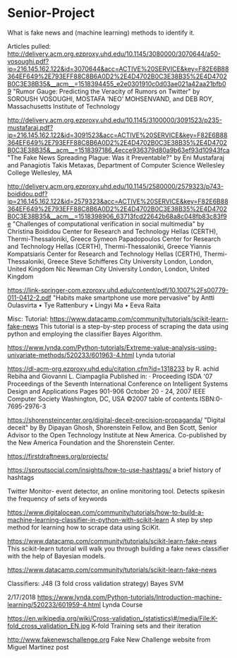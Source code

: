 # Senior-Project
What is fake news and (machine learning) methods to identify it.

Articles pulled:
http://delivery.acm.org.ezproxy.uhd.edu/10.1145/3080000/3070644/a50-vosoughi.pdf?ip=216.145.162.122&id=3070644&acc=ACTIVE%20SERVICE&key=F82E6B88364EF649%2E793EFF88C8B6A0D2%2E4D4702B0C3E38B35%2E4D4702B0C3E38B35&__acm__=1518394455_e2e0301910c0d03ae021a42aa21bfb09
"Rumor Gauge: Predicting the Veracity of Rumors on Twitter"
by SOROUSH VOSOUGHI, MOSTAFA ‘NEO’ MOHSENVAND, and DEB ROY, Massachusetts Institute of Technology

http://delivery.acm.org.ezproxy.uhd.edu/10.1145/3100000/3091523/p235-mustafaraj.pdf?ip=216.145.162.122&id=3091523&acc=ACTIVE%20SERVICE&key=F82E6B88364EF649%2E793EFF88C8B6A0D2%2E4D4702B0C3E38B35%2E4D4702B0C3E38B35&__acm__=1518397186_4ecce936379d80a9b63ef93d10943fca
"The Fake News Spreading Plague: Was it Preventable?"
by Eni Mustafaraj and Panagiotis Takis Metaxas, Department of Computer Science Wellesley College Wellesley, MA

http://delivery.acm.org.ezproxy.uhd.edu/10.1145/2580000/2579323/p743-boididou.pdf?ip=216.145.162.122&id=2579323&acc=ACTIVE%20SERVICE&key=F82E6B88364EF649%2E793EFF88C8B6A0D2%2E4D4702B0C3E38B35%2E4D4702B0C3E38B35&__acm__=1518398906_63713fcd22642b68a8c048fb83c83f9e
"Challenges of computational verification in social multimedia"
by 	Christina Boididou	Center for Research and Technology Hellas (CERTH), Thermi-Thessaloniki, Greece
Symeon Papadopoulos	Center for Research and Technology Hellas (CERTH), Thermi-Thessaloniki, Greece
Yiannis Kompatsiaris	Center for Research and Technology Hellas (CERTH), Thermi-Thessaloniki, Greece
Steve Schifferes	City University London, London, United Kingdom
Nic Newman City University London, London, United Kingdom

https://link-springer-com.ezproxy.uhd.edu/content/pdf/10.1007%2Fs00779-011-0412-2.pdf
"Habits make smartphone use more pervasive"
by Antti Oulasvirta • Tye Rattenbury •
Lingyi Ma • Eeva Raita

Misc:
Tutorial:
https://www.datacamp.com/community/tutorials/scikit-learn-fake-news
This tutorial is a step-by-step process of scraping the data using python and employing the classifier Bayes Algorithm. 

https://www.lynda.com/Python-tutorials/Extreme-value-analysis-using-univariate-methods/520233/601963-4.html
Lynda tutorial 

https://dl-acm-org.ezproxy.uhd.edu/citation.cfm?id=1318233
by 	R. achid Rebiha	and Giovanni L. Ciampaglia
Published in:
· Proceeding
ISDA '07 Proceedings of the Seventh International Conference on Intelligent Systems Design and Applications
Pages 901-906 
October 20 - 24, 2007 
IEEE Computer Society Washington, DC, USA ©2007 
table of contents ISBN:0-7695-2976-3

https://shorensteincenter.org/digital-deceit-precision-propaganda/
"Digital deceit" by By Dipayan Ghosh, Shorenstein Fellow, and Ben Scott, Senior Advisor to the Open Technology Institute at New America. Co-published by the New America Foundation and the Shorenstein Center.

https://firstdraftnews.org/projects/

https://sproutsocial.com/insights/how-to-use-hashtags/
a brief history of hashtags

Twitter Monitor- event detector, an online monitoring tool.  Detects spikesin the frequency of sets of keywords

https://www.digitalocean.com/community/tutorials/how-to-build-a-machine-learning-classifier-in-python-with-scikit-learn
A step by step method for learning how to scrape data using SciKit.

https://www.datacamp.com/community/tutorials/scikit-learn-fake-news
This scikit-learn tutorial will walk you through building a fake news classifier with the help of Bayesian models.


https://www.datacamp.com/community/tutorials/scikit-learn-fake-news

Classifiers:
J48 (3 fold cross validation strategy)
Bayes
SVM

2/17/2018
https://www.lynda.com/Python-tutorials/Introduction-machine-learning/520233/601959-4.html
Lynda Course

https://en.wikipedia.org/wiki/Cross-validation_(statistics)#/media/File:K-fold_cross_validation_EN.jpg
K-fold Training sets and their iteration

http://www.fakenewschallenge.org
Fake New Challenge website from Miguel Martinez post
